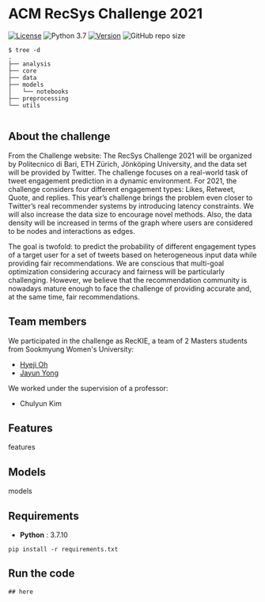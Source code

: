 # ACM RecSys Challenge 2021

[![License](https://img.shields.io/badge/license-Apache%202.0-green.svg)](https://github.com/RecKIE7/recsys2021-twitter/blob/master/LICENSE)
![Python 3.7](https://img.shields.io/badge/python-3.7-blue.svg)
[![Version](https://img.shields.io/badge/version-v1.0.0-orange)](https://github.com/RecKIE7/recsys2021-twitter) 
![GitHub repo size](https://img.shields.io/github/repo-size/RecKIE7/recsys2021-twitter)


```
$ tree -d
.
├── analysis
├── core
├── data
├── models
│   └── notebooks
├── preprocessing
└── utils


```


## About the challenge
From the Challenge website: 
The RecSys Challenge 2021 will be organized by Politecnico di Bari, ETH Zürich, Jönköping University, and the data set will be provided by Twitter. The challenge focuses on a real-world task of tweet engagement prediction in a dynamic environment. For 2021, the challenge considers four different engagement types: Likes, Retweet, Quote, and replies. This year’s challenge brings the problem even closer to Twitter’s real recommender systems by introducing latency constraints. We will also increase the data size to encourage novel methods. Also, the data density will be increased in terms of the graph where users are considered to be nodes and interactions as edges.

The goal is twofold: to predict the probability of different engagement types of a target user for a set of tweets based on heterogeneous input data while providing fair recommendations. We are conscious that multi-goal optimization considering accuracy and fairness will be particularly challenging. However, we believe that the recommendation community is nowadays mature enough to face the challenge of providing accurate and, at the same time, fair recommendations.

## Team members
We participated in the challenge as RecKIE, a team of 2 Masters students from Sookmyung Women's University:
- [Hyeji Oh](https://github.com/HYEZ)
- [Jayun Yong](https://github.com/nyongja)

We worked under the supervision of a professor:
- Chulyun Kim

## Features
features

## Models
models

## Requirements
- __Python__ : 3.7.10

```
pip install -r requirements.txt
```

## Run the code
```
## here
```
